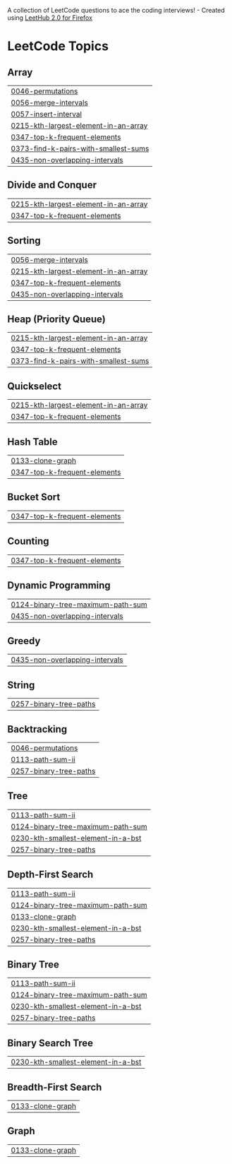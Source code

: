 A collection of LeetCode questions to ace the coding interviews! - Created using [LeetHub 2.0 for Firefox](https://github.com/maitreya2954/LeetHub-2.0-Firefox)
<!---LeetCode Topics Start-->
# LeetCode Topics
## Array
|  |
| ------- |
| [0046-permutations](https://github.com/shricastic/leetcode-sols/tree/master/0046-permutations) |
| [0056-merge-intervals](https://github.com/shricastic/leetcode-sols/tree/master/0056-merge-intervals) |
| [0057-insert-interval](https://github.com/shricastic/leetcode-sols/tree/master/0057-insert-interval) |
| [0215-kth-largest-element-in-an-array](https://github.com/shricastic/leetcode-sols/tree/master/0215-kth-largest-element-in-an-array) |
| [0347-top-k-frequent-elements](https://github.com/shricastic/leetcode-sols/tree/master/0347-top-k-frequent-elements) |
| [0373-find-k-pairs-with-smallest-sums](https://github.com/shricastic/leetcode-sols/tree/master/0373-find-k-pairs-with-smallest-sums) |
| [0435-non-overlapping-intervals](https://github.com/shricastic/leetcode-sols/tree/master/0435-non-overlapping-intervals) |
## Divide and Conquer
|  |
| ------- |
| [0215-kth-largest-element-in-an-array](https://github.com/shricastic/leetcode-sols/tree/master/0215-kth-largest-element-in-an-array) |
| [0347-top-k-frequent-elements](https://github.com/shricastic/leetcode-sols/tree/master/0347-top-k-frequent-elements) |
## Sorting
|  |
| ------- |
| [0056-merge-intervals](https://github.com/shricastic/leetcode-sols/tree/master/0056-merge-intervals) |
| [0215-kth-largest-element-in-an-array](https://github.com/shricastic/leetcode-sols/tree/master/0215-kth-largest-element-in-an-array) |
| [0347-top-k-frequent-elements](https://github.com/shricastic/leetcode-sols/tree/master/0347-top-k-frequent-elements) |
| [0435-non-overlapping-intervals](https://github.com/shricastic/leetcode-sols/tree/master/0435-non-overlapping-intervals) |
## Heap (Priority Queue)
|  |
| ------- |
| [0215-kth-largest-element-in-an-array](https://github.com/shricastic/leetcode-sols/tree/master/0215-kth-largest-element-in-an-array) |
| [0347-top-k-frequent-elements](https://github.com/shricastic/leetcode-sols/tree/master/0347-top-k-frequent-elements) |
| [0373-find-k-pairs-with-smallest-sums](https://github.com/shricastic/leetcode-sols/tree/master/0373-find-k-pairs-with-smallest-sums) |
## Quickselect
|  |
| ------- |
| [0215-kth-largest-element-in-an-array](https://github.com/shricastic/leetcode-sols/tree/master/0215-kth-largest-element-in-an-array) |
| [0347-top-k-frequent-elements](https://github.com/shricastic/leetcode-sols/tree/master/0347-top-k-frequent-elements) |
## Hash Table
|  |
| ------- |
| [0133-clone-graph](https://github.com/shricastic/leetcode-sols/tree/master/0133-clone-graph) |
| [0347-top-k-frequent-elements](https://github.com/shricastic/leetcode-sols/tree/master/0347-top-k-frequent-elements) |
## Bucket Sort
|  |
| ------- |
| [0347-top-k-frequent-elements](https://github.com/shricastic/leetcode-sols/tree/master/0347-top-k-frequent-elements) |
## Counting
|  |
| ------- |
| [0347-top-k-frequent-elements](https://github.com/shricastic/leetcode-sols/tree/master/0347-top-k-frequent-elements) |
## Dynamic Programming
|  |
| ------- |
| [0124-binary-tree-maximum-path-sum](https://github.com/shricastic/leetcode-sols/tree/master/0124-binary-tree-maximum-path-sum) |
| [0435-non-overlapping-intervals](https://github.com/shricastic/leetcode-sols/tree/master/0435-non-overlapping-intervals) |
## Greedy
|  |
| ------- |
| [0435-non-overlapping-intervals](https://github.com/shricastic/leetcode-sols/tree/master/0435-non-overlapping-intervals) |
## String
|  |
| ------- |
| [0257-binary-tree-paths](https://github.com/shricastic/leetcode-sols/tree/master/0257-binary-tree-paths) |
## Backtracking
|  |
| ------- |
| [0046-permutations](https://github.com/shricastic/leetcode-sols/tree/master/0046-permutations) |
| [0113-path-sum-ii](https://github.com/shricastic/leetcode-sols/tree/master/0113-path-sum-ii) |
| [0257-binary-tree-paths](https://github.com/shricastic/leetcode-sols/tree/master/0257-binary-tree-paths) |
## Tree
|  |
| ------- |
| [0113-path-sum-ii](https://github.com/shricastic/leetcode-sols/tree/master/0113-path-sum-ii) |
| [0124-binary-tree-maximum-path-sum](https://github.com/shricastic/leetcode-sols/tree/master/0124-binary-tree-maximum-path-sum) |
| [0230-kth-smallest-element-in-a-bst](https://github.com/shricastic/leetcode-sols/tree/master/0230-kth-smallest-element-in-a-bst) |
| [0257-binary-tree-paths](https://github.com/shricastic/leetcode-sols/tree/master/0257-binary-tree-paths) |
## Depth-First Search
|  |
| ------- |
| [0113-path-sum-ii](https://github.com/shricastic/leetcode-sols/tree/master/0113-path-sum-ii) |
| [0124-binary-tree-maximum-path-sum](https://github.com/shricastic/leetcode-sols/tree/master/0124-binary-tree-maximum-path-sum) |
| [0133-clone-graph](https://github.com/shricastic/leetcode-sols/tree/master/0133-clone-graph) |
| [0230-kth-smallest-element-in-a-bst](https://github.com/shricastic/leetcode-sols/tree/master/0230-kth-smallest-element-in-a-bst) |
| [0257-binary-tree-paths](https://github.com/shricastic/leetcode-sols/tree/master/0257-binary-tree-paths) |
## Binary Tree
|  |
| ------- |
| [0113-path-sum-ii](https://github.com/shricastic/leetcode-sols/tree/master/0113-path-sum-ii) |
| [0124-binary-tree-maximum-path-sum](https://github.com/shricastic/leetcode-sols/tree/master/0124-binary-tree-maximum-path-sum) |
| [0230-kth-smallest-element-in-a-bst](https://github.com/shricastic/leetcode-sols/tree/master/0230-kth-smallest-element-in-a-bst) |
| [0257-binary-tree-paths](https://github.com/shricastic/leetcode-sols/tree/master/0257-binary-tree-paths) |
## Binary Search Tree
|  |
| ------- |
| [0230-kth-smallest-element-in-a-bst](https://github.com/shricastic/leetcode-sols/tree/master/0230-kth-smallest-element-in-a-bst) |
## Breadth-First Search
|  |
| ------- |
| [0133-clone-graph](https://github.com/shricastic/leetcode-sols/tree/master/0133-clone-graph) |
## Graph
|  |
| ------- |
| [0133-clone-graph](https://github.com/shricastic/leetcode-sols/tree/master/0133-clone-graph) |
<!---LeetCode Topics End-->